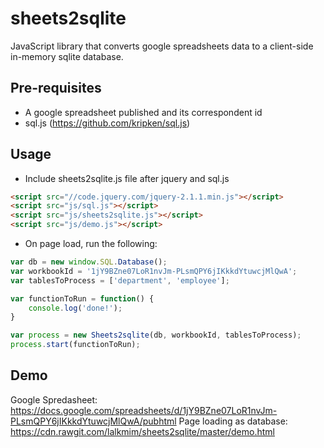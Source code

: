 sheets2sqlite
=============

JavaScript library that converts google spreadsheets data to a client-side in-memory sqlite database.

Pre-requisites
--------------

- A google spreadsheet published and its correspondent id
- sql.js (https://github.com/kripken/sql.js)

Usage
-----

- Include sheets2sqlite.js file after jquery and sql.js

```HTML
<script src="//code.jquery.com/jquery-2.1.1.min.js"></script>
<script src="js/sql.js"></script>
<script src="js/sheets2sqlite.js"></script>
<script src="js/demo.js"></script>
```


- On page load, run the following:

```Javascript
var db = new window.SQL.Database();
var workbookId = '1jY9BZne07LoR1nvJm-PLsmQPY6jIKkkdYtuwcjMlQwA';
var tablesToProcess = ['department', 'employee'];

var functionToRun = function() {
    console.log('done!');
}

var process = new Sheets2sqlite(db, workbookId, tablesToProcess);
process.start(functionToRun);
```

Demo
----

Google Spredasheet: https://docs.google.com/spreadsheets/d/1jY9BZne07LoR1nvJm-PLsmQPY6jIKkkdYtuwcjMlQwA/pubhtml
Page loading as database: https://cdn.rawgit.com/lalkmim/sheets2sqlite/master/demo.html